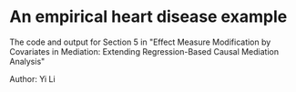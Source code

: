 # An empirical heart disease example
The code and output for Section 5 in "Effect Measure Modification by Covariates in Mediation: Extending Regression-Based Causal Mediation Analysis"

Author: Yi Li

